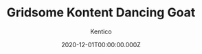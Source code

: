 ---
title: Gridsome Kontent Dancing Goat
github: https://github.com/Kentico/kontent-sample-dancing-goat-gridsome
demo: https://kontent-sample-dancing-goat-gridsome.netlify.app/
author: Kentico
ssg:
  - Gridsome
cms:
  - Kontent
date: 2020-12-01T00:00:00.000Z
category:
  - Business
description: Gridsome implementation of the Dancing Goat Starter site.
draft: true
publish_date: '2019-11-01T22:12:22Z'
update_date: '2020-04-01T19:46:29Z'
github_star: 3
github_fork: 1
---